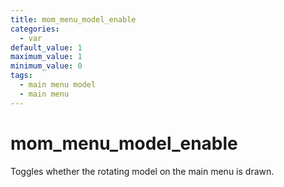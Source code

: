 ```yaml
---
title: mom_menu_model_enable
categories:
  - var
default_value: 1
maximum_value: 1
minimum_value: 0
tags:
  - main menu model
  - main menu
---
```


# mom_menu_model_enable

Toggles whether the rotating model on the main menu is drawn.
